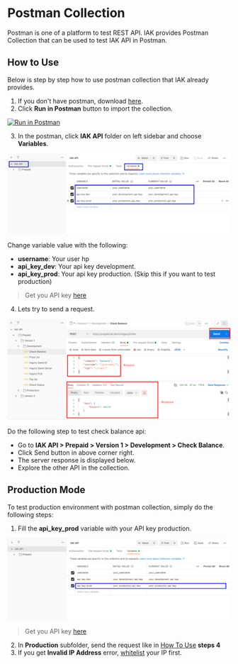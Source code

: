 # Postman Collection

Postman is one of a platform to test REST API. IAK provides Postman Collection that can be used to test IAK API in Postman.

## How to Use

Below is step by step how to use postman collection that IAK already provides.

  1. If you don't have postman, download [here](https://www.postman.com/downloads).
  2. Click **Run in Postman** button to import the collection.

  [![Run in Postman](https://run.pstmn.io/button.svg)](https://app.getpostman.com/run-collection/8c14c735dec87d536dab)

  3. In the postman, click **IAK API** folder on left sidebar and choose **Variables**. 
  
  ![Initialize Postman Collection](../assets/images/postman-collection/initialize.png)

  Change variable value with the following:
  
  - **username**: Your user hp
  - **api_key_dev**: Your api key development. 
  - **api_key_prod**: Your api key production. (Skip this if you want to test production)

<!-- theme: info -->

> Get you API key [here](https://developer.mobilepulsa.net/home)
  
  4. Lets try to send a request. 
  
![Test Request](../assets/images/postman-collection/test.png)

  Do the following step to test check balance api:
  
  - Go to **IAK API > Prepaid > Version 1 > Development > Check Balance**. 
  - Click Send button in above corner right.
  - The server response is displayed below.
  - Explore the other API in the collection.

## Production Mode

To test production environment with postman collection, simply do the following steps:

  1. Fill the **api_key_prod** variable with your API key production.

![API Key prod](../assets/images/postman-collection/api_key_prod.png)

<!-- theme: info -->

> Get you API key [here](https://developer.mobilepulsa.net/home)

  2. In **Production** subfolder, send the request like in [How To Use](#how-to-use) **steps 4**
  3. If you get **Invalid IP Address** error, [whitelist](https://developer.mobilepulsa.net/production/ip) your IP first.
